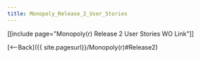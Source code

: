 ```yaml
---
title: Monopoly_Release_2_User_Stories
---
```

[[include page="Monopoly(r) Release 2 User Stories WO Link"]]

[<--Back]({{ site.pagesurl}}/Monopoly(r)#Release2)